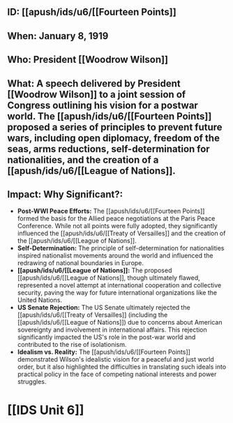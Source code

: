 ## ID: [[apush/ids/u6/[[Fourteen Points]]

## When: January 8, 1919

## Who: President [[Woodrow Wilson]]

## What:  A speech delivered by President [[Woodrow Wilson]] to a joint session of Congress outlining his vision for a postwar world.  The [[apush/ids/u6/[[Fourteen Points]] proposed a series of principles to prevent future wars, including open diplomacy, freedom of the seas, arms reductions, self-determination for nationalities, and the creation of a [[apush/ids/u6/[[League of Nations]].

## Impact: Why Significant?:
* **Post-WWI Peace Efforts:**  The [[apush/ids/u6/[[Fourteen Points]] formed the basis for the Allied peace negotiations at the Paris Peace Conference. While not all points were fully adopted, they significantly influenced the [[apush/ids/u6/[[Treaty of Versailles]] and the creation of the [[apush/ids/u6/[[League of Nations]].
* **Self-Determination:** The principle of self-determination for nationalities inspired nationalist movements around the world and influenced the redrawing of national boundaries in Europe.
* **[[apush/ids/u6/[[League of Nations]]:** The proposed [[apush/ids/u6/[[League of Nations]], though ultimately flawed, represented a novel attempt at international cooperation and collective security, paving the way for future international organizations like the United Nations.
* **US Senate Rejection:**  The US Senate ultimately rejected the [[apush/ids/u6/[[Treaty of Versailles]] (including the [[apush/ids/u6/[[League of Nations]]) due to concerns about American sovereignty and involvement in international affairs. This rejection significantly impacted the US's role in the post-war world and contributed to the rise of isolationism.
* **Idealism vs. Reality:** The [[apush/ids/u6/[[Fourteen Points]] demonstrated Wilson's idealistic vision for a peaceful and just world order, but it also highlighted the difficulties in translating such ideals into practical policy in the face of competing national interests and power struggles.

# [[IDS Unit 6]]